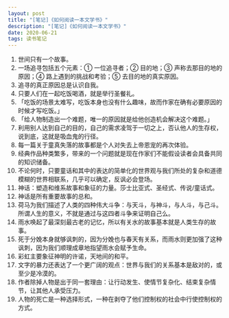 ```yaml
---
layout: post
title: "[笔记]《如何阅读一本文学书》"
description: "[笔记]《如何阅读一本文学书》"
date: 2020-06-21
tags: 读书笔记
---
```


1. 世间只有一个故事。
2. 一场追寻包括五个元素：① 一位追寻者；② 目的地；③ 声称去那目的地的原因；④ 路上遇到的挑战和考验；⑤ 去目的地的真实原因。
3. 追寻的真正原因总是认识自我。
4. 只要人们在一起吃饭喝酒，就是举行圣餐礼。
5. 「吃饭的场景太难写，吃饭本身也没有什么趣味，故而作家在确有必要原因的时候才写吃饭。」
6. 「给人物制造出一个难题，唯一的原因就是给他创造机会解决这个难题。」
7. 利用别人达到自己的目的，自己的需求凌驾于一切之上，否认他人的生存权，说到底，这就是吸血鬼的行径。
8. 每一篇关于童真失落的故事都是个人对失去上帝恩宠的再次体验。
9. 经典作品种类繁多，带来的一个问题就是现在作家们不能假设读者会具备共同的知识储备。
10. 不论何时，只要童话和其中的表达的简单化的世界观与我们所处的复杂和道德模糊的世界相联系，几乎可以确定，反讽必会登场。
11. 神话：塑造和维系故事和象征的力量。莎士比亚式、圣经式、传说/童话式。
12. 神话是所有重要故事的总和。
13. 荷马为我们描述了人类的四种伟大斗争：与天斗，与神斗，与人斗，与己斗。所谓人生的意义，不就是通过与这四者斗争来证明自己么。
14. 雨水唤起了最深刻最古老的记忆，所以有关水的故事基本就是人类生存的故事。
15. 死于分娩本身就够讽刺的，因为分娩也与春天有关系，而雨水则更加强了这种讽刺，因为我们顺理成章地指望雨水会赋予生命。
16. 彩虹主要象征神明的许诺，天地间的和平。
17. 文字的暴力还表达了一个更广阔的观点：世界与我们的关系基本是敌对的，或至少是冷漠的。
18. 作者除掉人物是出于同一套理由：让行动发生、使情节复杂化、结束复杂情节，让其他人承受压力。
19. 人物的死亡是一种选择形式，一种在剥夺了他们控制权的社会中行使控制权的方式。
